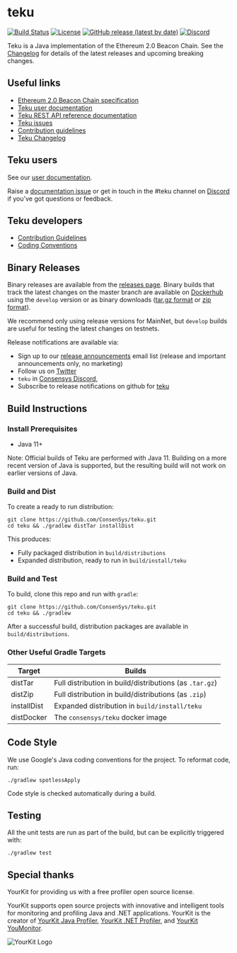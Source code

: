 # teku

 [![Build Status](https://circleci.com/gh/ConsenSys/teku.svg?style=svg)](https://circleci.com/gh/ConsenSys/workflows/teku)
 [![License](https://img.shields.io/badge/License-Apache%202.0-blue.svg)](https://github.com/ConsenSys/teku/blob/master/LICENSE)
 [![GitHub release (latest by date)](https://img.shields.io/github/v/release/ConsenSys/teku)](https://github.com/ConsenSys/teku/releases/latest)
 [![Discord](https://img.shields.io/badge/Chat-on%20Discord-blue)](https://discord.gg/7hPv2T6)

Teku is a Java implementation of the Ethereum 2.0 Beacon Chain. See the [Changelog](https://github.com/ConsenSys/teku/releases) for details of the latest releases and upcoming breaking changes.

## Useful links 

* [Ethereum 2.0 Beacon Chain specification](https://github.com/ethereum/eth2.0-specs/blob/dev/specs/phase0/beacon-chain.md) 
* [Teku user documentation](https://docs.teku.consensys.net/)
* [Teku REST API reference documentation](https://consensys.github.io/teku/)
* [Teku issues](https://github.com/ConsenSys/teku/issues)
* [Contribution guidelines](CONTRIBUTING.md)
* [Teku Changelog](https://github.com/ConsenSys/teku/releases)

## Teku users 

See our [user documentation](https://docs.teku.consensys.net/). 

Raise a [documentation issue](https://github.com/ConsenSys/doc.teku/issues) or get in touch in 
the #teku channel on [Discord](https://discord.gg/7hPv2T6) if you've got questions or feedback. 

## Teku developers 

* [Contribution Guidelines](CONTRIBUTING.md)
* [Coding Conventions](https://wiki.hyperledger.org/display/BESU/Coding+Conventions)

## Binary Releases

Binary releases are available from the [releases page](https://github.com/ConsenSys/teku/releases).
Binary builds that track the latest changes on the master branch are available on 
[Dockerhub](https://hub.docker.com/r/consensys/teku) using the `develop` version or as binary
downloads ([tar.gz format](https://artifacts.consensys.net/public/teku/raw/names/teku.tar.gz/versions/develop/teku-develop.tar.gz) 
or [zip format](https://artifacts.consensys.net/public/teku/raw/names/teku.zip/versions/develop/teku-develop.zip)).

We recommend only using release versions for MainNet, but `develop` builds are useful for testing 
the latest changes on testnets.

Release notifications are available via:
* Sign up to our [release announcements](https://pages.consensys.net/teku-sign-up) email list (release and important announcements only, no marketing)
* Follow us on [Twitter](https://twitter.com/Teku_ConsenSys)
* `teku` in [Consensys Discord](https://discord.gg/7hPv2T6), 
* Subscribe to release notifications on github for [teku](https://github.com/ConsenSys/teku)

## Build Instructions

### Install Prerequisites

* Java 11+

Note: Official builds of Teku are performed with Java 11. 
Building on a more recent version of Java is supported, but the resulting build will not work on earlier versions of Java.


### Build and Dist

To create a ready to run distribution:

```shell script
git clone https://github.com/ConsenSys/teku.git
cd teku && ./gradlew distTar installDist
```

This produces:
- Fully packaged distribution in `build/distributions` 
- Expanded distribution, ready to run in `build/install/teku`

### Build and Test

To build, clone this repo and run with `gradle`:

```shell script
git clone https://github.com/ConsenSys/teku.git
cd teku && ./gradlew

```

After a successful build, distribution packages are available in `build/distributions`.

### Other Useful Gradle Targets

| Target      | Builds                                                  |
|-------------|---------------------------------------------------------|
| distTar     | Full distribution in build/distributions (as `.tar.gz`) |
| distZip     | Full distribution in build/distributions (as `.zip`)    |
| installDist | Expanded distribution in `build/install/teku`           |
| distDocker  | The `consensys/teku` docker image                       |

## Code Style

We use Google's Java coding conventions for the project. To reformat code, run: 

```shell script 
./gradlew spotlessApply
```

Code style is checked automatically during a build.

## Testing

All the unit tests are run as part of the build, but can be explicitly triggered with:

```shell script 
./gradlew test
```

## Special thanks
YourKit for providing us with a free profiler open source license. 

YourKit supports open source projects with innovative and intelligent tools
for monitoring and profiling Java and .NET applications.
YourKit is the creator of <a href="https://www.yourkit.com/java/profiler/">YourKit Java Profiler</a>,
<a href="https://www.yourkit.com/.net/profiler/">YourKit .NET Profiler</a>,
and <a href="https://www.yourkit.com/youmonitor/">YourKit YouMonitor</a>.

![YourKit Logo](https://www.yourkit.com/images/yklogo.png)
